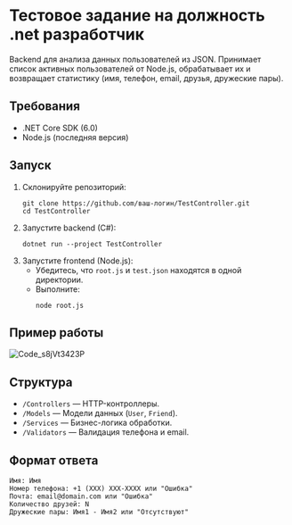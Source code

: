
# Тестовое задание на должность .net разработчик

Backend для анализа данных пользователей из JSON. Принимает список активных пользователей от Node.js, обрабатывает их и возвращает статистику (имя, телефон, email, друзья, дружеские пары).

## Требования
- .NET Core SDK (6.0)
- Node.js (последняя версия)

## Запуск
1. Склонируйте репозиторий:
   ```
   git clone https://github.com/ваш-логин/TestController.git
   cd TestController
   ```
2. Запустите backend (C#):
   ```
   dotnet run --project TestController
   ```
3. Запустите frontend (Node.js):
   - Убедитесь, что `root.js` и `test.json` находятся в одной директории.
   - Выполните:
     ```
     node root.js
     ```
## Пример работы
![Code_s8jVt3423P](https://github.com/user-attachments/assets/118befa1-5783-4306-99dd-a6a41525ec95)

## Структура
- `/Controllers` — HTTP-контроллеры.
- `/Models` — Модели данных (`User`, `Friend`).
- `/Services` — Бизнес-логика обработки.
- `/Validators` — Валидация телефона и email.

## Формат ответа
```
Имя: Имя
Номер телефона: +1 (XXX) XXX-XXXX или "Ошибка"
Почта: email@domain.com или "Ошибка"
Количество друзей: N
Дружеские пары: Имя1 - Имя2 или "Отсутствуют"
```
